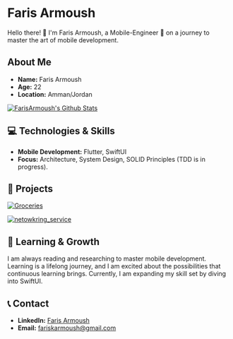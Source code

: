 # Faris Armoush

Hello there! 👋 I'm Faris Armoush, a Mobile-Engineer 📱 on a journey to master the art of mobile development.

## About Me

- **Name:** Faris Armoush
- **Age:** 22
- **Location:** Amman/Jordan

[![FarisArmoush's Github Stats](https://github-readme-stats.vercel.app/api?username=FarisArmoush&count_private=true&show_icons=true&theme=github_dark)](https://github.com/FarisArmoush)

## 💻 Technologies & Skills

- **Mobile Development:** Flutter, SwiftUI
- **Focus:** Architecture, System Design, SOLID Principles (TDD is in progress).

## 🚀 Projects
[![Groceries](https://github-readme-stats.vercel.app/api/pin/?username=FarisArmoush&repo=groceries&theme=github_dark)](https://github.com/FarisArmoush/groceries)

[![netowkring_service](https://github-readme-stats.vercel.app/api/pin/?username=FarisArmoush&repo=networking_service&theme=github_dark)](https://github.com/FarisArmoush/networking_service)



## 🌱 Learning & Growth

I am always reading and researching to master mobile development. Learning is a lifelong journey, and I am excited about the possibilities that continuous learning brings. Currently, I am expanding my skill set by diving into SwiftUI.

## 📞 Contact

- **LinkedIn:** [Faris Armoush](https://www.linkedin.com/in/farisarmoush/)
- **Email:** fariskarmoush@gmail.com
